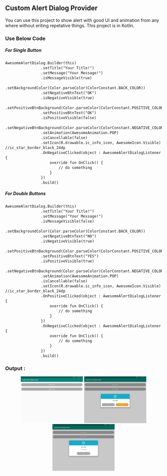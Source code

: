 ## Custom Alert Dialog Provider
You can use this project to show alert with good UI and animation from any where without eriting repetative things.
This project is in Kotlin.

### Use Below Code
##### For Single Button
```
AwesomeAlertDialog.Builder(this)
                .setTitle("Your Title!")
                .setMessage("Your Message!")
                .isMessageVisible(true)
                .setBackgroundColor(Color.parseColor(ColorConstant.BACK_COLOR)) 
                .setNegativeBtnText("OK")
                .isNegativeVisible(true)
                .setPositiveBtnBackground(Color.parseColor(ColorConstant.POSITIVE_COLOR))  
                .setPositiveBtnText("OK")
                .isPositiveVisible(false)
                .setNegativeBtnBackground(Color.parseColor(ColorConstant.NEGATIVE_COLOR)) 
                .setAnimation(AwesomeAnimation.POP)
                .isCancellable(false)
                .setIcon(R.drawable.ic_info_icon, AwesomeIcon.Visible)  //ic_star_border_black_24dp
                .OnNegativeClicked(object : AwesomeAlertDialogListener {
                    override fun OnClick() {
                        // do something
                    }
                })
                .build()
```

##### For Double Buttons
```
AwesomeAlertDialog.Builder(this)
                .setTitle("Your Title!")
                .setMessage("Your Message!")
                .isMessageVisible(false)
                .setBackgroundColor(Color.parseColor(ColorConstant.BACK_COLOR)) 
                .setNegativeBtnText("NO")
                .isNegativeVisible(true)
                .setPositiveBtnBackground(Color.parseColor(ColorConstant.POSITIVE_COLOR))  
                .setPositiveBtnText("YES")
                .isPositiveVisible(true)
                .setNegativeBtnBackground(Color.parseColor(ColorConstant.NEGATIVE_COLOR))  
                .setAnimation(AwesomeAnimation.POP)
                .isCancellable(false)
                .setIcon(R.drawable.ic_info_icon, AwesomeIcon.Visible)  //ic_star_border_black_24dp
                .OnPositiveClicked(object : AwesomeAlertDialogListener {
                    override fun OnClick() {
                        // do something
                    }
                })
                .OnNegativeClicked(object : AwesomeAlertDialogListener {
                    override fun OnClick() {
                        // do something
                    }
                })
                .build()
```

### Output :

<p align="center">
  <img src="https://github.com/SWAPDROiD/CustomAlertDialogProvider/blob/master/images/first_screen.jpg" width="200">
<img src="https://github.com/SWAPDROiD/CustomAlertDialogProvider/blob/master/images/second_screen.jpg.jpg" width="200">
<img src="https://github.com/SWAPDROiD/CustomAlertDialogProvider/blob/master/images/third_screen.jpg.jpg" width="200">
</p>
